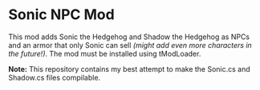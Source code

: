 # Sonic NPC Mod

This mod adds Sonic the Hedgehog and Shadow the Hedgehog as NPCs and an armor that only Sonic can sell *(might add even more characters in the future!)*. The mod must be installed using tModLoader.

**Note:** This repository contains my best attempt to make the Sonic.cs and Shadow.cs files compilable.
